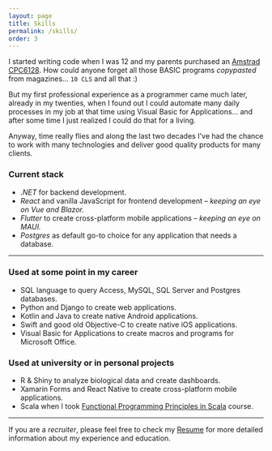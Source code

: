 ```yaml
---
layout: page
title: Skills
permalink: /skills/
order: 3
---
```

I started writing code when I was 12 and my parents purchased an [Amstrad CPC6128](https://en.wikipedia.org/wiki/Amstrad_CPC). How could anyone forget all those BASIC programs <i>copypasted</i> from magazines... `10 CLS` and all that :)

But my first professional experience as a programmer came much later, already in my twenties, when I found out I could automate many daily processes in my job at that time using Visual Basic for Applications... and after some time I just realized I could do that for a living.

Anyway, time really flies and along the last two decades I've had the chance to work with many technologies and deliver good quality products for many clients. 

### Current stack

- _.NET_ for backend development.
- _React_ and vanilla JavaScript for frontend development – <i>keeping an eye on Vue and Blazor.</i>
- _Flutter_ to create cross-platform mobile applications – <i>keeping an eye on MAUI.</i>
- _Postgres_ as default go-to choice for any application that needs a database.

---

### Used at some point in my career

- SQL language to query Access, MySQL, SQL Server and Postgres databases.
- Python and Django to create web applications.
- Kotlin and Java to create native Android applications.
- Swift and good old Objective-C to create native iOS applications.
- Visual Basic for Applications to create macros and programs for Microsoft Office.

### Used at university or in personal projects 

- R & Shiny to analyze biological data and create dashboards.
- Xamarin Forms and React Native to create cross-platform mobile applications.
- Scala when I took [Functional Programming Principles in Scala](https://www.coursera.org/learn/progfun1) course.

<hr />

If you are a _recruiter_, please feel free to check my <a href="/resume/">Resume</a> for more detailed information about my experience and education.
